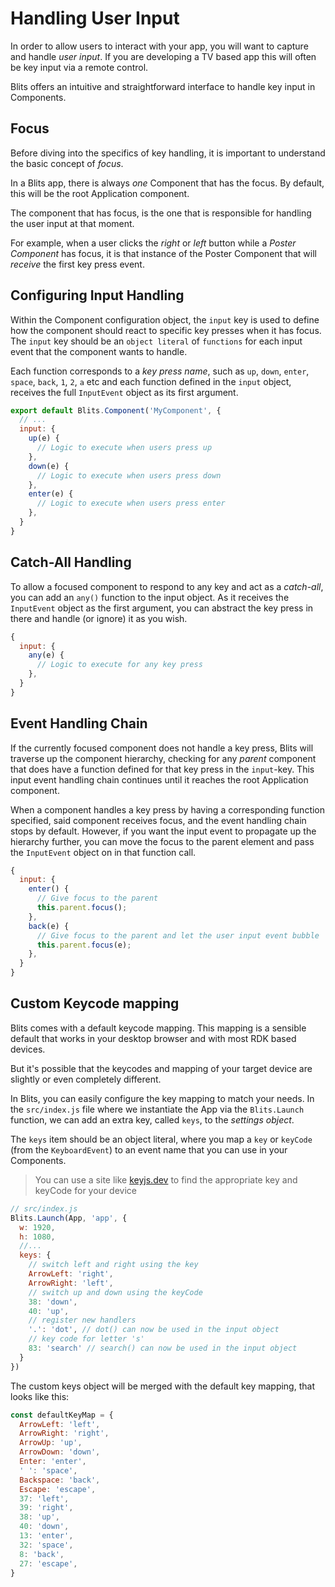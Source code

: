 # Handling User Input

In order to allow users to interact with your app, you will want to capture and handle _user input_. If you are developing a TV based app this will
often be key input via a remote control.

Blits offers an intuitive and straightforward interface to handle key input in Components.

## Focus

Before diving into the specifics of key handling, it is important to understand the basic concept of _focus_.

In a Blits app, there is always _one_ Component that has the focus. By default, this will be the root Application component.

The component that has focus, is the one that is responsible for handling the user input at that moment.

For example, when a user clicks the _right_ or _left_ button while a _Poster Component_ has focus, it is that instance of the Poster Component that will _receive_ the first key press event.

## Configuring Input Handling

Within the Component configuration object, the `input` key is used to define how the component should react to specific key presses when it has focus. The `input` key should be an `object literal` of `functions` for each input event that the component wants to handle.

Each function corresponds to a _key press name_, such as `up`, `down`, `enter`, `space`, `back`, `1`, `2`, `a` etc and each function defined in the `input` object, receives the full `InputEvent` object as its first argument.

```js
export default Blits.Component('MyComponent', {
  // ...
  input: {
    up(e) {
      // Logic to execute when users press up
    },
    down(e) {
      // Logic to execute when users press down
    },
    enter(e) {
      // Logic to execute when users press enter
    },
  }
}
```

## Catch-All Handling

To allow a focused component to respond to any key and act as a _catch-all_, you can add an `any()` function to the input object. As it receives the `InputEvent` object as the first argument, you can abstract the key press in there and handle (or ignore) it as you wish.

```javascript
{
  input: {
    any(e) {
      // Logic to execute for any key press
    },
  }
}
```

## Event Handling Chain

If the currently focused component does not handle a key press, Blits will traverse up the component hierarchy, checking for any _parent_ component that does have a function defined for that key press in the `input`-key. This input event handling chain continues until it reaches the root Application component.

When a component handles a key press by having a corresponding function specified, said component receives focus, and the event handling chain stops by default. However, if you want the input event to propagate up the hierarchy further, you can move the focus to the parent element and pass the `InputEvent` object on in that function call.

```javascript
{
  input: {
    enter() {
      // Give focus to the parent
      this.parent.focus();
    },
    back(e) {
      // Give focus to the parent and let the user input event bubble
      this.parent.focus(e);
    },
  }
}
```

## Custom Keycode mapping

Blits comes with a default keycode mapping. This mapping is a sensible default that works in your desktop browser and with most RDK based devices.

But it's possible that the keycodes and mapping of your target device are slightly or even completely different.

In Blits, you can easily configure the key mapping to match your needs. In the `src/index.js` file where we instantiate the App via the `Blits.Launch` function, we can add an extra key, called `keys`, to the _settings object_.

The `keys` item should be an object literal, where you map a `key` or `keyCode` (from the `KeyboardEvent`) to an event name that you can use in your Components.

> You can use a site like [keyjs.dev](https://keyjs.dev/) to find the appropriate key and keyCode for your device

```js
// src/index.js
Blits.Launch(App, 'app', {
  w: 1920,
  h: 1080,
  //...
  keys: {
    // switch left and right using the key
    ArrowLeft: 'right',
    ArrowRight: 'left',
    // switch up and down using the keyCode
    38: 'down',
    40: 'up',
    // register new handlers
    '.': 'dot', // dot() can now be used in the input object
    // key code for letter 's'
    83: 'search' // search() can now be used in the input object
  }
})
```

The custom keys object will be merged with the default key mapping, that looks like this:

```js
const defaultKeyMap = {
  ArrowLeft: 'left',
  ArrowRight: 'right',
  ArrowUp: 'up',
  ArrowDown: 'down',
  Enter: 'enter',
  ' ': 'space',
  Backspace: 'back',
  Escape: 'escape',
  37: 'left',
  39: 'right',
  38: 'up',
  40: 'down',
  13: 'enter',
  32: 'space',
  8: 'back',
  27: 'escape',
}
```
